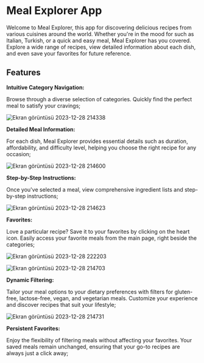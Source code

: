 # Meal Explorer App
Welcome to Meal Explorer, this app for discovering delicious recipes from various cuisines around the world. Whether you're in the mood for such as Italian, Turkish, or a quick and easy meal, Meal Explorer has you covered. Explore a wide range of recipes, view detailed information about each dish, and even save your favorites for future reference.

## Features
**Intuitive Category Navigation:**

Browse through a diverse selection of categories. Quickly find the perfect meal to satisfy your cravings;

![Ekran görüntüsü 2023-12-28 214338](https://github.com/yusufgulumser/MealExplorerApp/assets/141070340/0bdfaec7-7674-4501-bd3e-7c951c97e6e6)

**Detailed Meal Information:**

For each dish, Meal Explorer provides essential details such as duration, affordability, and difficulty level, helping you choose the right recipe for any occasion;

![Ekran görüntüsü 2023-12-28 214600](https://github.com/yusufgulumser/MealExplorerApp/assets/141070340/acfd69df-2348-4818-a337-e4dc2fed130c)

**Step-by-Step Instructions:**

Once you've selected a meal, view comprehensive ingredient lists and step-by-step instructions;

![Ekran görüntüsü 2023-12-28 214623](https://github.com/yusufgulumser/MealExplorerApp/assets/141070340/cdf8d160-711c-4a7c-b684-9b96a71f09b0)

**Favorites:**

Love a particular recipe? Save it to your favorites by clicking on the heart icon. Easily access your favorite meals from the main page, right beside the categories;

![Ekran görüntüsü 2023-12-28 222203](https://github.com/yusufgulumser/MealExplorerApp/assets/141070340/baa67dd9-dd2e-478b-b09b-1530f8583e3d)

![Ekran görüntüsü 2023-12-28 214703](https://github.com/yusufgulumser/MealExplorerApp/assets/141070340/37ac68ee-312f-4f91-8a60-6772793ea587)

**Dynamic Filtering:**

Tailor your meal options to your dietary preferences with filters for gluten-free, lactose-free, vegan, and vegetarian meals. Customize your experience and discover recipes that suit your lifestyle;

![Ekran görüntüsü 2023-12-28 214731](https://github.com/yusufgulumser/MealExplorerApp/assets/141070340/cc6cfcf2-abce-4c8f-9fd1-970d9546c7bf)

**Persistent Favorites:**

Enjoy the flexibility of filtering meals without affecting your favorites. Your saved meals remain unchanged, ensuring that your go-to recipes are always just a click away;




